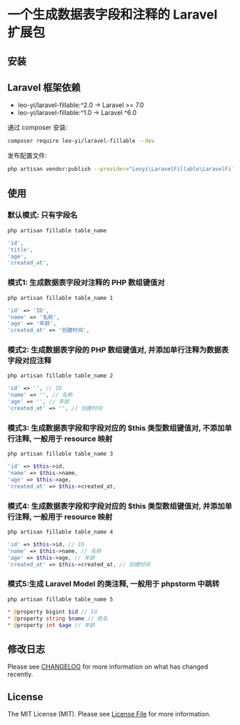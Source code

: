 # 一个生成数据表字段和注释的 Laravel 扩展包

## 安装

## Laravel 框架依赖
- leo-yi/laravel-fillable:^2.0 -> Laravel >= 7.0
- leo-yi/laravel-fillable:^1.0 -> Laravel ^6.0

通过 composer 安装:

```bash
composer require leo-yi/laravel-fillable --dev
```

发布配置文件:
```bash
php artisan vendor:publish --provider="Leoyi\LaravelFillable\LaravelFillableServiceProvider" --tag="laravel-fillable"
```

## 使用

### 默认模式: 只有字段名
```shell
php artisan fillable table_name
```

```php
'id',
'title',
'age',
'created_at',
```

### 模式1: 生成数据表字段对注释的 PHP 数组键值对
```shell
php artisan fillable table_name 1
```

```php
'id' => 'ID',
'name' => '名称',
'age' => '年龄',
'created_at' => '创建时间',
```
### 模式2: 生成数据表字段的 PHP 数组键值对, 并添加单行注释为数据表字段对应注释
```shell
php artisan fillable table_name 2
```

```php
'id' => '', // ID
'name' => '', // 名称
'age' => '', // 年龄
'created_at' => '', // 创建时间
```

### 模式3: 生成数据表字段和字段对应的 $this 类型数组键值对, 不添加单行注释, 一般用于 resource 映射
```shell
php artisan fillable table_name 3
```

```php
'id' => $this->id,
'name' => $this->name,
'age' => $this->age,
'created_at' => $this->created_at,
```

### 模式4: 生成数据表字段和字段对应的 $this 类型数组键值对, 并添加单行注释, 一般用于 resource 映射
```shell
php artisan fillable table_name 4
```

```php
'id' => $this->id, // ID
'name' => $this->name, // 名称
'age' => $this->age, // 年龄
'created_at' => $this->created_at, // 创建时间
```

### 模式5:生成 Laravel Model 的类注释, 一般用于 phpstorm 中跳转
```shell
php artisan fillable table_name 5
```

```php
* @property bigint $id // Id
* @property string $name // 姓名
* @property int $age // 年龄
```

## 修改日志

Please see [CHANGELOG](CHANGELOG.md) for more information on what has changed recently.

## License

The MIT License (MIT). Please see [License File](LICENSE.md) for more information.
